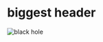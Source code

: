 # biggest header

![black hole](https://github.com/victor-MMN/skills-communicate-using-markdown/assets/91238149/65475570-1a42-479d-9c8d-9508ac09779a)

<!-- <img src='https://github.com/victor-MMN/skills-communicate-using-markdown/assets/91238149/65475570-1a42-479d-9c8d-9508ac09779a' alt='black hole' width='300' height='300' > -->
